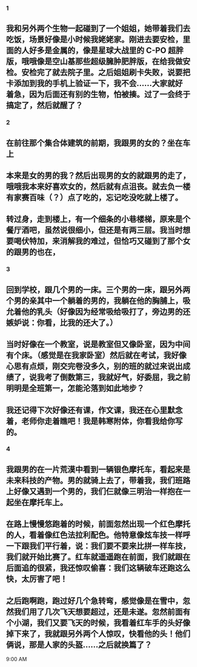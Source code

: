 


### 1


## 我和另外两个生物一起碰到了一个姐姐，她带着我们去吃饭，场景好像是小时候我姥姥家。刚进去要安检，里面的人好多是金属的，像是星球大战里的 C-PO 超胖版，哦哦像是空山基那些超级臃肿肥胖版，在给我做安检。安检完了就去院子里。之后姐姐刷卡失败，说要把卡添加到我的手机上验证一下，我不会……大家就好着急，因为后面还有别的生物，怕被揍。过了一会终于搞定了，然后就醒了？


### 2


## 在前往那个集合体建筑的前期，我跟男的女的？坐在车上

## 本来是女的男的我？然后出现男的女的就跟男的走了，哦哦我本来好喜欢女的，然后就有点沮丧。就去负一楼有家赛百味（？）点了吃的，忘记吃没吃就上楼了。

## 转过身，走到楼上，有一个细条的小巷楼梯，原来是个餐厅酒吧，虽然说很细小，但还是有两三层。我当时想要喝伏特加，来消解我的难过，但恰巧又碰到了那个女的跟男的也在，


### 3


## 回到学校，跟几个男的一床。三个男的一床，跟另外两个男的亲其中一个躺着的男的，我躺在他的胸脯上，吸允着他的乳头（好像因为经常吸给吸打了，旁边男的还嫉妒说：你看，比我的还大了。）
## 当时好像在一个教室，说是教室但又像卧室，因为中间有个床。（感觉是在我家卧室）然后就在考试，我好像心思有点烦，刚交完卷没多久，别的班的就过来说出成绩了，说我考了倒数第三，我就好气，好委屈，我之前明明是全班第一，怎能沦落到如此地步？

## 我还记得下次好像还有课，作文课，我还在心里默念着，老师你走着瞧吧！我是韩寒附体，你看我给你写的。


### 4


## 我跟男的在一片荒漠中看到一辆银色摩托车，看起来是未来科技的产物。男的就骑上去了，带着我，我们班路上好像又遇到一个男的，我们仨就像三明治一样抱在一起坐在摩托车上。

## 在路上慢慢悠跑着的时候，前面忽然出现一个红色摩托的人，看着像红色法拉利配色。他特意像炫车技一样呼一下跟我们平行着，说：我们要不要来比拼一样车技，我们就开始比赛了。红车就遥遥跑在前面，我们就跟在后面追的很紧，我还惊叹偷喜：我们这辆破车还跑这么快，太厉害了吧！

## 之后跑啊跑，跑过好几个急转弯，感觉像是在雪中，忽然我们用了几次飞天想要超过，还是未遂。忽然前面有个小湖，我们又要飞天的时候，我看着红车手的头好像掉下来了，我就跟另外两个人惊叹，快看他的头！他们俩说，那是人家的头盔……之后就换篇了？


9:00 AM
